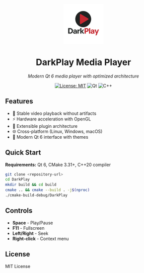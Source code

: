 <div align="center">
  <img src="logo.png" alt="DarkPlay Logo" width="128" height="128">
  
  # DarkPlay Media Player
  
  *Modern Qt 6 media player with optimized architecture*
  
  [![License: MIT](https://img.shields.io/badge/License-MIT-yellow.svg)](LICENSE)
  ![Qt](https://img.shields.io/badge/Qt-6-green.svg)
  ![C++](https://img.shields.io/badge/C++-20-blue.svg)
</div>

## Features

- 🎥 Stable video playback without artifacts
- ⚡ Hardware acceleration with OpenGL
- 🔧 Extensible plugin architecture  
- 🌐 Cross-platform (Linux, Windows, macOS)
- 🎨 Modern Qt 6 interface with themes

## Quick Start

**Requirements:** Qt 6, CMake 3.31+, C++20 compiler

```bash
git clone <repository-url>
cd DarkPlay
mkdir build && cd build
cmake .. && cmake --build . -j$(nproc)
./cmake-build-debug/DarkPlay
```

## Controls

- **Space** - Play/Pause
- **F11** - Fullscreen
- **Left/Right** - Seek
- **Right-click** - Context menu

## License

MIT License
